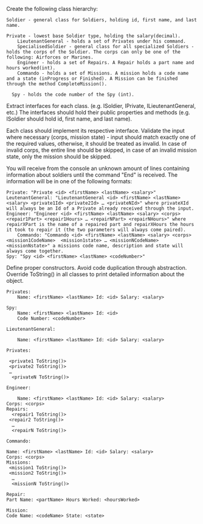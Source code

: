 Create the following class hierarchy:

	Soldier - general class for Soldiers, holding id, first name, and last name.
  
  	Private - lowest base Soldier type, holding the salary(decimal). 
    	LieutenantGeneral - holds a set of Privates under his command.
    	SpecialisedSoldier - general class for all specialized Soldiers - holds the corps of the Soldier. The corps can only be one of the following: Airforces or Marines.
      	Engineer - holds a set of Repairs. A Repair holds a part name and hours worked(int).
        Commando - holds a set of Missions. A mission holds a code name and a state (inProgress or Finished). A Mission can be finished through the method CompleteMission().
        
	  Spy - holds the code number of the Spy (int).

Extract interfaces for each class. (e.g. ISoldier, IPrivate, ILieutenantGeneral, etc.) The interfaces should hold their public properties and methods (e.g. ISoldier should hold id, first name, and last name).

Each class should implement its respective interface. Validate the input where necessary (corps, mission state) - input should match exactly one of the required values, otherwise, it should be treated as invalid. In case of invalid corps, the entire line should be skipped, in case of an invalid mission state, only the mission should be skipped. 

You will receive from the console an unknown amount of lines containing information about soldiers until the command "End" is received. The information will be in one of the following formats:

	Private: "Private <id> <firstName> <lastName> <salary>"
	LeutenantGeneral: "LieutenantGeneral <id> <firstName> <lastName> <salary> <private1Id> <private2Id> … <privateNId>" where privateXId will always be an Id of a Private already received through the input.
	Engineer: "Engineer <id> <firstName> <lastName> <salary> <corps> <repair1Part> <repair1Hours> … <repairNPart> <repairNHours>" where repairXPart is the name of a repaired part and repairXHours the hours it took to repair it (the two parameters will always come paired). 
		Commando: "Commando <id> <firstName> <lastName> <salary> <corps> <mission1CodeName>  <mission1state> … <missionNCodeName> <missionNstate>" a missions code name, description and state will always come together.
	Spy: "Spy <id> <firstName> <lastName> <codeNumber>"

Define proper constructors. Avoid code duplication through abstraction. Override ToString() in all classes to print detailed information about the object.

	Privates:
		Name: <firstName> <lastName> Id: <id> Salary: <salary>
		
	Spy:
		Name: <firstName> <lastName> Id: <id>
		Code Number: <codeNumber>
		
	LieutenantGeneral:
	
		Name: <firstName> <lastName> Id: <id> Salary: <salary>
	
    Privates:

 	 <private1 ToString()>
 	 <private2 ToString()>
 	 …
	  <privateN ToString()>

	Engineer:
	
		Name: <firstName> <lastName> Id: <id> Salary: <salary>
	Corps: <corps>
	Repairs:
	  <repair1 ToString()>
 	 <repair2 ToString()>
	  …
	  <repairN ToString()>
	  
	Commando:

	Name: <firstName> <lastName> Id: <id> Salary: <salary>
	Corps: <corps>
	Missions:
 	 <mission1 ToString()>
 	 <mission2 ToString()>
	  …
	  <missionN ToString()>
	  
	Repair:
	Part Name: <partName> Hours Worked: <hoursWorked>
	
	Mission:
	Code Name: <codeName> State: <state>
